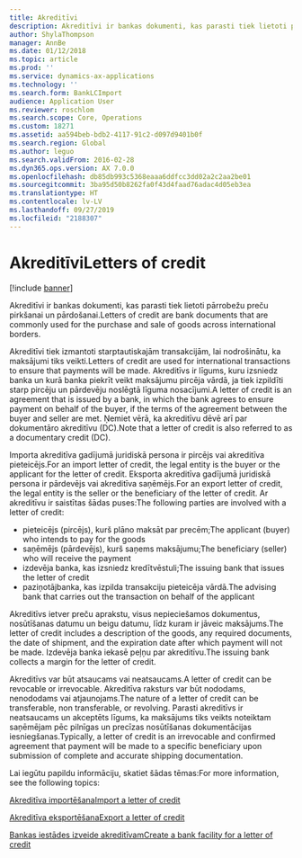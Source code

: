 ```yaml
---
title: Akreditīvi
description: Akreditīvi ir bankas dokumenti, kas parasti tiek lietoti pārrobežu preču pirkšanai un pārdošanai.
author: ShylaThompson
manager: AnnBe
ms.date: 01/12/2018
ms.topic: article
ms.prod: ''
ms.service: dynamics-ax-applications
ms.technology: ''
ms.search.form: BankLCImport
audience: Application User
ms.reviewer: roschlom
ms.search.scope: Core, Operations
ms.custom: 18271
ms.assetid: aa594beb-bdb2-4117-91c2-d097d9401b0f
ms.search.region: Global
ms.author: leguo
ms.search.validFrom: 2016-02-28
ms.dyn365.ops.version: AX 7.0.0
ms.openlocfilehash: db85db993c5368eaaa6ddfcc3dd02a2c2aa2be01
ms.sourcegitcommit: 3ba95d50b8262fa0f43d4faad76adac4d05eb3ea
ms.translationtype: HT
ms.contentlocale: lv-LV
ms.lasthandoff: 09/27/2019
ms.locfileid: "2188307"
---
```

# <a name="letters-of-credit"></a><span data-ttu-id="be423-103">Akreditīvi</span><span class="sxs-lookup"><span data-stu-id="be423-103">Letters of credit</span></span>

[!include [banner](../includes/banner.md)]

<span data-ttu-id="be423-104">Akreditīvi ir bankas dokumenti, kas parasti tiek lietoti pārrobežu preču pirkšanai un pārdošanai.</span><span class="sxs-lookup"><span data-stu-id="be423-104">Letters of credit are bank documents that are commonly used for the purchase and sale of goods across international borders.</span></span> 

<span data-ttu-id="be423-105">Akreditīvi tiek izmantoti starptautiskajām transakcijām, lai nodrošinātu, ka maksājumi tiks veikti.</span><span class="sxs-lookup"><span data-stu-id="be423-105">Letters of credit are used for international transactions to ensure that payments will be made.</span></span> <span data-ttu-id="be423-106">Akreditīvs ir līgums, kuru izsniedz banka un kurā banka piekrīt veikt maksājumu pircēja vārdā, ja tiek izpildīti starp pircēju un pārdevēju noslēgtā līguma nosacījumi.</span><span class="sxs-lookup"><span data-stu-id="be423-106">A letter of credit is an agreement that is issued by a bank, in which the bank agrees to ensure payment on behalf of the buyer, if the terms of the agreement between the buyer and seller are met.</span></span> <span data-ttu-id="be423-107">Ņemiet vērā, ka akreditīvu dēvē arī par dokumentāro akreditīvu (DC).</span><span class="sxs-lookup"><span data-stu-id="be423-107">Note that a letter of credit is also referred to as a documentary credit (DC).</span></span> 

<span data-ttu-id="be423-108">Importa akreditīva gadījumā juridiskā persona ir pircējs vai akreditīva pieteicējs.</span><span class="sxs-lookup"><span data-stu-id="be423-108">For an import letter of credit, the legal entity is the buyer or the applicant for the letter of credit.</span></span> <span data-ttu-id="be423-109">Eksporta akreditīva gadījumā juridiskā persona ir pārdevējs vai akreditīva saņēmējs.</span><span class="sxs-lookup"><span data-stu-id="be423-109">For an export letter of credit, the legal entity is the seller or the beneficiary of the letter of credit.</span></span> <span data-ttu-id="be423-110">Ar akreditīvu ir saistītas šādas puses:</span><span class="sxs-lookup"><span data-stu-id="be423-110">The following parties are involved with a letter of credit:</span></span> 

 - <span data-ttu-id="be423-111">pieteicējs (pircējs), kurš plāno maksāt par precēm;</span><span class="sxs-lookup"><span data-stu-id="be423-111">The applicant (buyer) who intends to pay for the goods</span></span> 
 - <span data-ttu-id="be423-112">saņēmējs (pārdevējs), kurš saņems maksājumu;</span><span class="sxs-lookup"><span data-stu-id="be423-112">The beneficiary (seller) who will receive the payment</span></span>
 - <span data-ttu-id="be423-113">izdevēja banka, kas izsniedz kredītvēstuli;</span><span class="sxs-lookup"><span data-stu-id="be423-113">The issuing bank that issues the letter of credit</span></span>
 - <span data-ttu-id="be423-114">paziņotājbanka, kas izpilda transakciju pieteicēja vārdā.</span><span class="sxs-lookup"><span data-stu-id="be423-114">The advising bank that carries out the transaction on behalf of the applicant</span></span>

<span data-ttu-id="be423-115">Akreditīvs ietver preču aprakstu, visus nepieciešamos dokumentus, nosūtīšanas datumu un beigu datumu, līdz kuram ir jāveic maksājums.</span><span class="sxs-lookup"><span data-stu-id="be423-115">The letter of credit includes a description of the goods, any required documents, the date of shipment, and the expiration date after which payment will not be made.</span></span> <span data-ttu-id="be423-116">Izdevēja banka iekasē peļņu par akreditīvu.</span><span class="sxs-lookup"><span data-stu-id="be423-116">The issuing bank collects a margin for the letter of credit.</span></span> 

<span data-ttu-id="be423-117">Akreditīvs var būt atsaucams vai neatsaucams.</span><span class="sxs-lookup"><span data-stu-id="be423-117">A letter of credit can be revocable or irrevocable.</span></span> <span data-ttu-id="be423-118">Akreditīva raksturs var būt nododams, nenododams vai atjaunojams.</span><span class="sxs-lookup"><span data-stu-id="be423-118">The nature of a letter of credit can be transferable, non transferable, or revolving.</span></span> <span data-ttu-id="be423-119">Parasti akreditīvs ir neatsaucams un akceptēts līgums, ka maksājums tiks veikts noteiktam saņēmējam pēc pilnīgas un precīzas nosūtīšanas dokumentācijas iesniegšanas.</span><span class="sxs-lookup"><span data-stu-id="be423-119">Typically, a letter of credit is an irrevocable and confirmed agreement that payment will be made to a specific beneficiary upon submission of complete and accurate shipping documentation.</span></span>

<span data-ttu-id="be423-120">Lai iegūtu papildu informāciju, skatiet šādas tēmas:</span><span class="sxs-lookup"><span data-stu-id="be423-120">For more information, see the following topics:</span></span>

[<span data-ttu-id="be423-121">Akreditīva importēšana</span><span class="sxs-lookup"><span data-stu-id="be423-121">Import a letter of credit</span></span>](tasks/import-letter-credit.md)

[<span data-ttu-id="be423-122">Akreditīva eksportēšana</span><span class="sxs-lookup"><span data-stu-id="be423-122">Export a letter of credit</span></span>](tasks/export-letter-credit.md)

[<span data-ttu-id="be423-123">Bankas iestādes izveide akreditīvam</span><span class="sxs-lookup"><span data-stu-id="be423-123">Create a bank facility for a letter of credit</span></span>](tasks/create-bank-facility-agreement-letter-credit.md)



